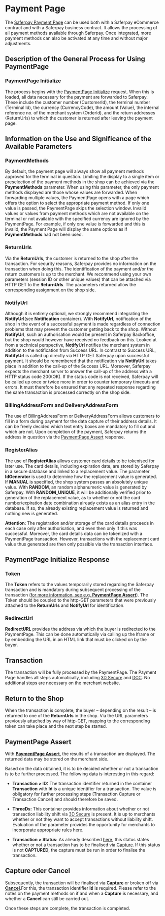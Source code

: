 # Payment Page

The [Saferpay Payment Page](https://saferpay.github.io/jsonapi/#ChapterPaymentPage) can be used both with a Saferpay eCommerce contract and with a Saferpay business contract. It allows the processing of all payment methods available through Saferpay. Once integrated, more payment methods can also be activated at any time and without major adjustments.

## Description of the General Process for Using PaymentPage

### <a name="pp-initialize"></a> PaymentPage Initialize

The process begins with the [PaymentPage Initialize](https://saferpay.github.io/jsonapi/#Payment_v1_PaymentPage_Initialize) request. When this is loaded, all data necessary for the payment are forwarded to Saferpay.  These include the customer number (CustomerId), the terminal number (Terminal Id), the currency (CurrencyCode), the amount (Value), the internal reference no. of the merchant system (OrderId), and the return addresses (ReturnUrls) to which the customer is returned after leaving the payment page.

## Information on the Use and Significance of the Available Parameters

### <a name="pp-paymethod"></a> PaymentMethods

By default, the payment page will always show all payment methods approved for the terminal in question. Limiting the display to a single item or preselection of the payment methods in the shop can be achieved via the **PaymentMethods** parameter. When using this parameter, the only payment methods displayed are those whose values are forwarded.  When forwarding multiple values, the PaymentPage opens with a page which offers the option to select the appropriate payment method. If only one value is passed, the PaymentPage skips the selection window. Invalid values or values from payment methods which are not available on the terminal or not available with the specified currency are ignored by the PaymentPage. For example, if only one value is forwarded and this is invalid, the Payment Page will display the same options as if **PaymentMethods** had not been used.

### <a name="pp-returl"></a> ReturnUrls

Via the **ReturnUrls**, the customer is returned to the shop after the transaction. For security reasons, Saferpay provides no information on the transaction when doing this. The identification of the payment and/or the return customers is up to the merchant. We recommend using your own parameters (session ID or other unique values) that can be attached via HTTP GET to the **ReturnUrls**.  The parameters returned allow the corresponding assignment on the shop side. 

### <a name="pp-noturl"></a> NotifyUrl 

Although it is entirely optional, we strongly recommend integrating the **NotifyUrl**(see **Notification** container).
With **NotifyUrl**, notification of the shop in the event of a successful payment is made regardless of connection problems that may prevent the customer getting back to the shop.   Without **NotifyUrl**, such an authorisation would be present in Saferpay Backoffice, but the shop would however have received no feedback on this. Looked at from a technical perspective, **NotifyUrl** notifies the merchant system in addition to the notification from Success URL. In contrast to Success URL, **NotifyUrl** is called up directly via HTTP GET Saferpay upon successful payment. It should be remembered that the notification via **NotifyUrl** takes place in addition to the call-up of the Success URL. Moreover, Saferpay expects the merchant server to answer the call-up of the address with a HTTP status code 200(OK). If the status code is not received, Saferpay will be called up once or twice more in order to counter temporary timeouts and errors. 
It must therefore be ensured that any repeated response regarding the same transaction is processed correctly on the shop side.  

### <a name="pp-address"></a> BillingAddressForm and DeliveryAddressForm

The use of BillingAddressForm or DeliveryAddressForm allows customers to fill in a form during payment for the data capture of their address details. It can be freely decided which text entry boxes are mandatory to fill out and which are not. Upon completion of the payment, Saferpay returns the address in question via the [PaymentPage Assert](https://saferpay.github.io/jsonapi/#Payment_v1_PaymentPage_Assert) response.

### <a name="pp-regalias"></a> RegisterAlias 

The use of **RegisterAlias** allows customer card details to be tokenised for later use. The card details, including expiration date, are stored by Saferpay in a secure database and linked to a replacement value. The parameter **IdGenerator** is used to determine how the replacement value is generated. If **MANUAL** is specified, the shop system passes an absolutely unique value. With **RANDOM**, an random alphanumeric value is generated by Saferpay. With **RANDOM_UNIQUE**, it will be additionally verified prior to generation of the replacement value, as to whether or not the card number/expiration date combination already exists as an alias entry in the database. If so, the already existing replacement value is returned and nothing new is generated.
>
**Attention**: The registration and/or storage of the card details proceeds in each case only after authorisation, and even then only if this was successful. Moreover, the card details data can be tokenized with a PaymentPage transaction. However, transactions with the replacement card value thus generated are then only possible via the transaction interface.
>

## PaymentPage Initialize Response

### <a name="pp-token"></a> Token

The **Token** refers to the values temporarily stored regarding the Saferpay transaction and is mandatory during subsequent processing of the transaction ([for more information, see e.g. **PaymentPage Assert**](http://saferpay.github.io/jsonapi/index.html#Payment_v1_PaymentPage_Assert)). The Token should be coupled to the http-GET parameters that were previously attached to the **ReturnUrls** and **NotifyUr**l for identification. 

### <a name="pp-redirecturl"></a> RedirectUrl

**RedirectURL** provides the address via which the buyer is redirected to the PaymentPage. This can be done automatically via calling up the Iframe or by embedding the URL in an HTML link that must be clicked on by the buyer.

## <a name="pp-transaction"></a> Transaction

The transaction will be fully processed by the PaymentPage. The Payment Page handles all steps automatically, including [3D Secure](https://saferpay.github.io/sndbx/index.html#3ds) and [DCC](https://saferpay.github.io/sndbx/index.html#dcc). No additional steps are necessary on the merchant website.

## <a name="pp-retshop"></a> Return to the Shop

When the transaction is complete, the buyer – depending on the result – is returned to one of the **ReturnUrls** in the shop. Via the URL parameters previously attached by way of http-GET, mapping to the corresponding token can take place and the next step be started.

## <a name="pp-assert"></a> PaymentPage Assert

With [**PaymentPage Assert**](https://saferpay.github.io/jsonapi/#Payment_v1_PaymentPage_Assert), the results of a transaction are displayed. The returned data may be stored on the merchant side.

Based on the data obtained, it is to be decided whether or not a transaction is to be further processed. The following data is interesting in this regard:

+ **Transaction > ID:**
The transaction identifier returned in the container **Transaction** with **Id** is a unique identifier for a transaction. The value is obligatory for further processing steps (Transaction Capture or Transaction Cancel) and should therefore be saved.

+ **ThreeDs:**
This container provides information about whether or not transaction liability shift via [3D Secure](https://saferpay.github.io/sndbx/index.html#3ds) is present. It is up to merchants whether or not they want to accept transactions without liability shift. Evaluation of the parameter provides the opportunity for merchants to incorporate appropriate rules here. 

+ **Transaction > Status:** 
As already described [here](https://saferpay.github.io/sndbx/General.html#capture-batch), this status states whether or not a transaction has to be finalised via [Capture](https://saferpay.github.io/jsonapi/#Payment_v1_Transaction_Capture). If this status is not **CAPTURED**, the capture must be run in order to finalise the transaction.

## <a name="pp-captcancel"></a> Capture oder Cancel

Subsequently, the transaction will be finalised via [**Capture**](https://saferpay.github.io/jsonapi/#Payment_v1_Transaction_Capture) or broken off via [**Cancel**](https://saferpay.github.io/jsonapi/#Payment_v1_Transaction_Cancel).For this, the transaction identifier **Id** is required. Please refer to the notes on the payment methods on if and when a **Capture** is necessary, and whether a **Cancel** can still be carried out.

Once these steps are complete, the transaction is completed.


